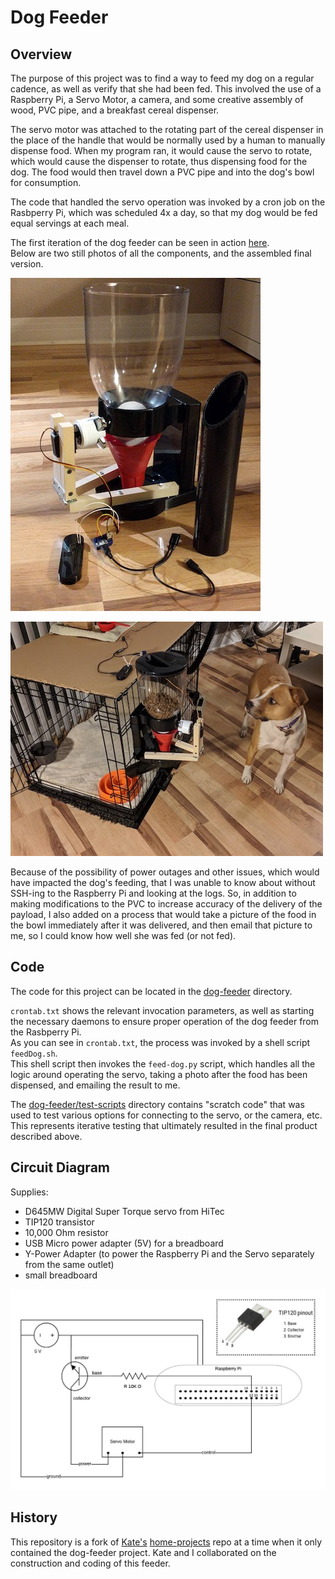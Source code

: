 # Dog Feeder

## Overview

The purpose of this project was to find a way to feed my dog on a regular cadence, as well as verify 
that she had been fed.  This involved the use of a Raspberry Pi, a Servo Motor, a camera, 
and some creative assembly of wood, PVC pipe, and a breakfast cereal dispenser.

The servo motor was attached to the rotating part of the cereal dispenser in the place of the 
handle that would be normally used by a human to manually dispense food.  When my program ran, 
it would cause the servo to rotate, which would cause the dispenser to rotate, 
thus dispensing food for the dog.  The food would then travel down a PVC pipe and into the dog's bowl 
for consumption.

The code that handled the servo operation was invoked by a cron job on the Rasbperry Pi, 
which was scheduled 4x a day, so that my dog would be fed equal servings at each meal.

The first iteration of the dog feeder can be seen in action [here](https://youtu.be/5L-E-7JgWd4).  
Below are two still photos of all the components, and the assembled final version.

![all-the-components](images/dog-feeder-1.jpg)

![assembled-final-version](images/dog-feeder-2.jpg)

Because of the possibility of power outages and other issues, which would have impacted 
the dog's feeding, that I was unable to know about without SSH-ing to the Raspberry Pi and looking 
at the logs.  So, in addition to making modifications to the PVC to increase accuracy of the delivery 
of the payload, I also added on a process that would take a picture of the food in the bowl 
immediately after it was delivered, and then email that picture to me, so I could know how 
well she was fed (or not fed).

## Code

The code for this project can be located in the [dog-feeder](dog-feeder/) directory.

`crontab.txt` shows the relevant invocation parameters, as well as starting the necessary 
daemons to ensure proper operation of the dog feeder from the Rasbperry Pi.  
As you can see in `crontab.txt`, the process was invoked by a shell script `feedDog.sh`.  
This shell script then invokes the `feed-dog.py` script, which handles all the logic around 
operating the servo, taking a photo after the food has been dispensed, and emailing the result to me.

The [dog-feeder/test-scripts](dog-feeder/test-scripts) directory contains "scratch code" 
that was used to test various options for connecting to the servo, or the camera, etc.  
This represents iterative testing that ultimately resulted in the final product described above.

## Circuit Diagram

Supplies:
* D645MW Digital Super Torque servo from HiTec
* TIP120 transistor
* 10,000 Ohm resistor
* USB Micro power adapter (5V) for a breadboard
* Y-Power Adapter (to power the Raspberry Pi and the Servo separately from the same outlet)
* small breadboard

![circuit diagram](images/dog-feeder-circuit.jpeg)

## History
This repository is a fork of [Kate's](https://github.com/kmfrett)
[home-projects](https://github.com/kmfrett/home-projects) repo at a time when it only contained the 
dog-feeder project.
Kate and I collaborated on the construction and coding of this feeder.